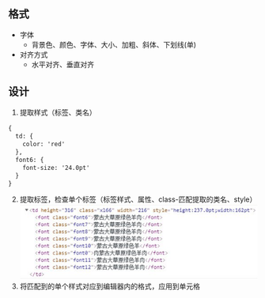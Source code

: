 ## 格式
- 字体
  - 背景色、颜色、字体、大小、加粗、斜体、下划线(单)
- 对齐方式
  - 水平对齐、垂直对齐

## 设计
1. 提取样式（标签、类名）
  ```
  {
    td: {
      color: 'red'
    },
    font6: {
      font-size: '24.0pt'
    }
  }
  ```
2. 提取标签，检查单个标签（标签样式、属性、class-匹配提取的类名、style）
  ![](../Table/node.jpg)
3. 将匹配到的单个样式对应到编辑器内的格式，应用到单元格